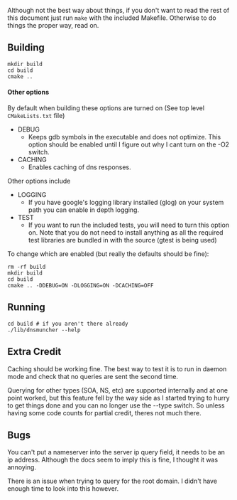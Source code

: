 Although not the best way about things, if you don't want to read the rest of
this document just run `make` with the included Makefile. Otherwise to do things
the proper way, read on.

Building
----------
```
mkdir build
cd build
cmake ..
```

#### Other options
By default when building these options are turned on (See top level
`CMakeLists.txt` file)

- DEBUG
	- Keeps gdb symbols in the executable and does not optimize. This option
	  should be enabled until I figure out why I cant turn on the -O2 switch.
- CACHING
	- Enables caching of dns responses.

Other options include

- LOGGING
	- If you have google's logging library installed (glog) on your system path
	  you can enable in depth logging.
- TEST
	- If you want to run the included tests, you will need to turn this option
	  on.  Note that you do not need to install anything as all the required
	  test libraries are bundled in with the source (gtest is being used)

To change which are enabled (but really the defaults should be fine):

```
rm -rf build
mkdir build
cd build
cmake .. -DDEBUG=ON -DLOGGING=ON -DCACHING=OFF
```


Running
-------
```
cd build # if you aren't there already
./lib/dnsmuncher --help
```

Extra Credit
----------
Caching should be working fine. The best way to test it is to run in daemon mode
and check that no queries are sent the second time.

Querying for other types (SOA, NS, etc) are supported internally and at one
point worked, but this feature fell by the way side as I started trying to hurry
to get things done and you can no longer use the --type switch. So unless having
some code counts for partial credit, theres not much there.


Bugs
------
You can't put a nameserver into the server ip query field, it needs to be an ip
address. Although the docs seem to imply this is fine, I thought it was
annoying.

There is an issue when trying to query for the root domain. I didn't have enough
time to look into this however.


